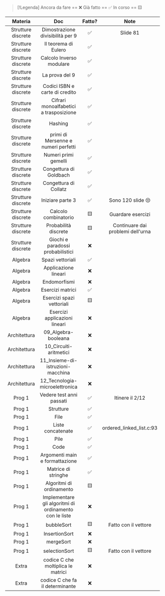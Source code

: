 
> [!Legenda]
> Ancora da fare == ❌ 
> Già fatto == ✅
> In corso == 🟨
> 

|      Materia       |                          Doc                           | Fatto? |               Note                |
| :----------------: | :----------------------------------------------------: | :----: | :-------------------------------: |
| Strutture discrete |            Dimostrazione divisibilità per 9            |   ✅    |             Slide 81              |
| Strutture discrete |                  Il teorema di Eulero                  |   ✅    |                                   |
| Strutture discrete |                Calcolo Inverso modulare                |   ✅    |                                   |
| Strutture discrete |                     La prova del 9                     |   ✅    |                                   |
| Strutture discrete |             Codici ISBN e carte di credito             |   ✅    |                                   |
| Strutture discrete |         Cifrari monoalfabetici a trasposizione         |   ✅    |                                   |
| Strutture discrete |                        Hashing                         |   ✅    |                                   |
| Strutture discrete |          primi di Mersenne e numeri perfetti           |   ✅    |                                   |
| Strutture discrete |                  Numeri primi gemelli                  |   ✅    |                                   |
| Strutture discrete |                 Congettura di Goldbach                 |   ✅    |                                   |
| Strutture discrete |                 Congettura di Collatz                  |   ✅    |                                   |
| Strutture discrete |                    Iniziare parte 3                    |   ✅    |         Sono 120 slide 😒         |
| Strutture discrete |                  Calcolo combinatorio                  |   🟨   |         Guardare esercizi         |
| Strutture discrete |                  Probabilità discrete                  |   🟨   | Continuare dai problemi dell'urna |
| Strutture discrete |           Giochi e paradossi probabilistici            |   ❌    |                                   |
|      Algebra       |                    Spazi vettoriali                    |   ✅    |                                   |
|      Algebra       |                  Applicazione lineari                  |   ❌    |                                   |
|      Algebra       |                      Endomorfismi                      |   ❌    |                                   |
|      Algebra       |                    Esercizi matrici                    |   ✅    |                                   |
|      Algebra       |               Esercizi spazi vettoriali                |   🟨   |                                   |
|      Algebra       |             Esercizi applicazioni lineari              |   ❌    |                                   |
|    Architettura    |                  09_Algebra-booleana                   |   ❌    |                                   |
|    Architettura    |                 10_Circuiti-aritmetici                 |   ❌    |                                   |
|    Architettura    |           11_Insieme-di-istruzioni-macchina            |   ❌    |                                   |
|    Architettura    |             12_Tecnologia-microelettronica             |   ❌    |                                   |
|       Prog 1       |                Vedere test anni passati                |   ✅    |          Itinere il 2/12          |
|       Prog 1       |                       Strutture                        |   ✅    |                                   |
|       Prog 1       |                          File                          |   ✅    |                                   |
|       Prog 1       |                   Liste concatenate                    |   ✅    |     ordered_linked_list.c:93      |
|       Prog 1       |                          Pile                          |   ✅    |                                   |
|       Prog 1       |                          Code                          |   ✅    |                                   |
|       Prog 1       |             Argomenti main e formattazione             |   ✅    |                                   |
|       Prog 1       |                  Matrice di stringhe                   |   ✅    |                                   |
|       Prog 1       |                Algoritmi di ordinamento                |   🟨   |                                   |
|       Prog 1       | Implementare gli algoritmi di ordinamento con le liste |   ❌    |                                   |
|       Prog 1       |                       bubbleSort                       |   🟨   |       Fatto con il vettore        |
|       Prog 1       |                     InsertionSort                      |   ❌    |                                   |
|       Prog 1       |                       mergeSort                        |   ❌    |                                   |
|       Prog 1       |                     selectionSort                      |   🟨   |       Fatto con il vettore        |
|       Extra        |           codice C che moltiplica le matrici           |   ❌    |                                   |
|       Extra        |            codice C che fa il determinante             |   ❌    |                                   |
